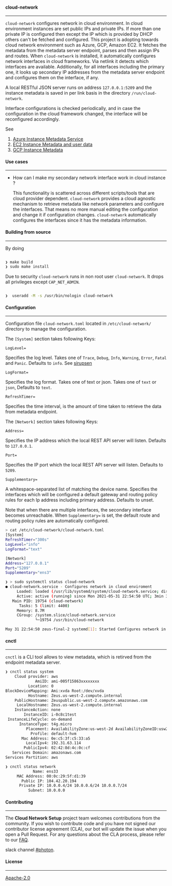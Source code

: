 #### cloud-network
----

```cloud-network``` configures network in cloud environment. In cloud environment instances are set public IPs and private IPs. If more than one private IP is configured then except the IP which is provided by DHCP others can't be fetched and configured. This project is adopting towards cloud network environment such as Azure, GCP, Amazon EC2. It fetches the metadata from the metadata server endpoint, parses and then assign IPs and routes. When `cloud-network` is installed, it automatically configures network interfaces in cloud frameworks. Via netlink it detects which interfaces are available. Additionally, for all interfaces including the primary one, it looks up secondary IP addresses from the metadata server endpoint and configures them on the interface, if any.

A local RESTful JSON server runs on address `127.0.0.1:5209` and the instance metadata is saved in per link basis in the directory `/run/cloud-network`.

Interface configurations is checked periodically, and in case the configuration in the cloud framework changed, the interface will be reconfigured accordingly.

See

1. [Azure Instance Metadata Service ](https://docs.microsoft.com/en-us/azure/virtual-machines/windows/instance-metadata-service?tabs=linux)
2. [EC2 Instance Metadata and user data](https://docs.aws.amazon.com/AWSEC2/latest/UserGuide/ec2-instance-metadata.html)
3. [GCP Instance Metadata](https://cloud.google.com/compute/docs/storing-retrieving-metadata)

 #### Use cases
----

 * How can I make my secondary network interface work in cloud instance ?

    This functionality is scattered across different scripts/tools that are cloud provider dependent. `cloud-network` provides a cloud agnostic mechanism to retrieve metadata like network parameters and configure the interfaces. That means no more manual editing the configuration and change it if configuration changes. `cloud-network` automatically configures the interfaces since it has the metadata information.

#### Building from source
----

By doing
```bash

❯ make build
❯ sudo make install
```

Due to security `cloud-network` runs in non root user `cloud-network`. It drops all privileges except `CAP_NET_ADMIN`.

```bash

❯  useradd -M -s /usr/bin/nologin cloud-network
```

#### Configuration
----

Configuration file `cloud-network.toml` located in `/etc/cloud-network/` directory to manage the configuration.

The `[System]` section takes following Keys:

`LogLevel=`

Specifies the log level. Takes one of `Trace`, `Debug`, `Info`, `Warning`, `Error`, `Fatal` and `Panic`. Defaults to `info`. See [sirupsen](https://github.com/sirupsen/logrus#level-logging)

`LogFormat=`

Specifies the log format. Takes one of text or json. Takes one of `text` or `json`, Defaults to `text`.

`RefreshTimer=`

Specifies the time interval, is the amount of time taken to retrieve the data from metadata endpoint.

The `[Network]` section takes following Keys:

`Address=`

Specifies the IP address which the local REST API server will listen. Defaults to `127.0.0.1`.

`Port=`

Specifies the IP port which the local REST API server will listen. Defaults to `5209`.

`Supplementary=`

A whitespace-separated list of matching the device name. Specifies the interfaces which will be configured a default gateway and routing policy
rules for each Ip address including primary address. Defaults to unset.

Note that when there are multiple interfaces, the secondary interface becomes unreachable. When `Supplementary=` is set, the default route and routing policy
rules are automatically configured.

 ```bash
> cat /etc/cloud-network/cloud-network.toml
[System]
RefreshTimer="300s"
LogLevel="info"
LogFormat="text"

[Network]
Address="127.0.0.1"
Port="5209"
Supplementary="ens3"
```

```bash
❯ > sudo systemctl status cloud-network
● cloud-network.service - Configures network in cloud enviroment
     Loaded: loaded (/usr/lib/systemd/system/cloud-network.service; disabled; vendor preset: enabled)
     Active: active (running) since Mon 2021-05-31 22:54:50 UTC; 3min 31s ago
   Main PID: 19754 (cloud-network)
      Tasks: 5 (limit: 4400)
     Memory: 8.7M
     CGroup: /system.slice/cloud-network.service
             └─19754 /usr/bin/cloud-network

May 31 22:54:50 zeus-final-2 systemd[1]: Started Configures network in cloud enviroment.


```

#### cnctl
----

`cnctl` is a CLI tool allows to view metadata, which is retirved from the endpoint metadata server.

```bash
❯ cnctl status system
    Cloud provider: aws
             AmiID: ami-005f15863xxxxxxxx
          Location: 0
BlockDeviceMapping: Ami:xvda Root:/dev/xvda
          Hostname: Zeus.us-west-2.compute.internal
    PublicHostname: Zeuspublic.us-west-2.compute.amazonaws.com
     LocalHostname: Zeus.us-west-2.compute.internal
    InstanceAction: none
        InstanceID: i-0c8c1test
 InstanceLifeCycle: on-demand
      InstanceType: t4g.micro
         Placement: AvailabilityZone:us-west-2d AvailabilityZoneID:usw2-az4 Region:us-west-2
           Profile: default-hvm
       Mac Address: 0e:c5:3f:c5:33:a5
         LocalIpv4: 192.31.63.114
        PublicIpv4: 02:42:8d:4c:0c:cf
   Services Domain: amazonaws.com
Services Partition: aws
```


```bash
❯ cnctl status network
            Name: ens33
     MAC Address: 00:0c:29:5f:d1:39
       Public IP: 104.42.20.194
      Private IP: 10.0.0.4/24 10.0.0.6/24 10.0.0.7/24
          Subnet: 10.0.0.0
```

#### Contributing
----

The **Cloud Network Setup** project team welcomes contributions from the community. If you wish to contribute code and you have not signed our contributor license agreement (CLA), our bot will update the issue when you open a Pull Request. For any questions about the CLA process, please refer to our [FAQ](https://cla.vmware.com/faq).

slack channel [#photon](https://code.vmware.com/web/code/join).

#### License
----

[Apache-2.0](https://spdx.org/licenses/Apache-2.0.html)
